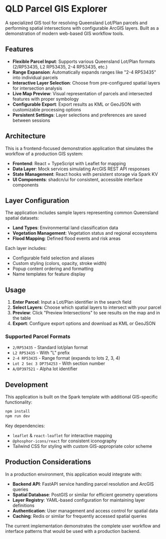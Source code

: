# QLD Parcel GIS Explorer

A specialized GIS tool for resolving Queensland Lot/Plan parcels and performing spatial intersections with configurable ArcGIS layers. Built as a demonstration of modern web-based GIS workflow tools. 

## Features

- **Flexible Parcel Input**: Supports various Queensland Lot/Plan formats (2/RP53435, L2 RP53435, 2-4 RP53435, etc.)
- **Range Expansion**: Automatically expands ranges like "2-4 RP53435" into individual parcels
- **Interactive Layer Selection**: Choose from pre-configured spatial layers for intersection analysis
- **Live Map Preview**: Visual representation of parcels and intersected features with proper symbology
- **Configurable Export**: Export results as KML or GeoJSON with customizable processing options
- **Persistent Settings**: Layer selections and preferences are saved between sessions

## Architecture

This is a frontend-focused demonstration application that simulates the workflow of a production GIS system:

- **Frontend**: React + TypeScript with Leaflet for mapping
- **Data Layer**: Mock services simulating ArcGIS REST API responses
- **State Management**: React hooks with persistent storage via Spark KV
- **UI Components**: shadcn/ui for consistent, accessible interface components

## Layer Configuration

The application includes sample layers representing common Queensland spatial datasets:

- **Land Types**: Environmental land classification data
- **Vegetation Management**: Vegetation status and regional ecosystems
- **Flood Mapping**: Defined flood events and risk areas

Each layer includes:
- Configurable field selection and aliases
- Custom styling (colors, opacity, stroke width)
- Popup content ordering and formatting
- Name templates for feature display

## Usage

1. **Enter Parcel**: Input a Lot/Plan identifier in the search field
2. **Select Layers**: Choose which spatial layers to intersect with your parcel
3. **Preview**: Click "Preview Intersections" to see results on the map and in the table
4. **Export**: Configure export options and download as KML or GeoJSON

### Supported Parcel Formats

- `2/RP53435` - Standard lot/plan format
- `L2 RP53435` - With "L" prefix
- `2-4 RP53435` - Range format (expands to lots 2, 3, 4)
- `Lot 2 Sec 3 DP754253` - With section number
- `A/DP397521` - Alpha lot identifier

## Development

This application is built on the Spark template with additional GIS-specific functionality:

```bash
npm install
npm run dev
```

Key dependencies:
- `leaflet` & `react-leaflet` for interactive mapping
- `@phosphor-icons/react` for consistent iconography
- Tailwind CSS for styling with custom GIS-appropriate color scheme

## Production Considerations

In a production environment, this application would integrate with:

- **Backend API**: FastAPI service handling parcel resolution and ArcGIS queries
- **Spatial Database**: PostGIS or similar for efficient geometry operations
- **Layer Registry**: YAML-based configuration for maintaining layer definitions
- **Authentication**: User management and access control for spatial data
- **Caching**: Redis or similar for frequently accessed spatial queries

The current implementation demonstrates the complete user workflow and interface patterns that would be used with a production backend.
